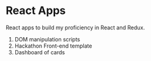 # React Apps
React apps to build my proficiency in React and Redux.
1. DOM manipulation scripts
2. Hackathon Front-end template
3. Dashboard of cards
